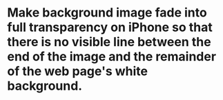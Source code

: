 # Make background image fade into full transparency on iPhone so that there is no visible line between the end of the image and the remainder of the web page's white background.



